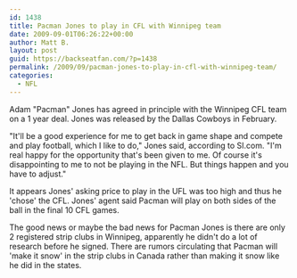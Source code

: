 ```yaml
---
id: 1438
title: Pacman Jones to play in CFL with Winnipeg team
date: 2009-09-01T06:26:22+00:00
author: Matt B.
layout: post
guid: https://backseatfan.com/?p=1438
permalink: /2009/09/pacman-jones-to-play-in-cfl-with-winnipeg-team/
categories:
  - NFL
---
```


<div class="entry">
  <p>
    Adam "Pacman" Jones has agreed in principle with the Winnipeg CFL team on a 1 year deal. Jones was released by the Dallas Cowboys in February.
  </p>

  <p>
    "It'll be a good experience for me to get back in game shape and compete and play football, which I like to do," Jones said, according to SI.com. "I'm real happy for the opportunity that's been given to me. Of course it's disappointing to me to not be playing in the NFL. But things happen and you have to adjust."
  </p>

  <p>
    It appears Jones' asking price to play in the UFL was too high and thus he 'chose' the CFL. Jones' agent said Pacman will play on both sides of the ball in the final 10 CFL games.
  </p>

  <p>
    The good news or maybe the bad news for Pacman Jones is there are only 2 registered strip clubs in Winnipeg, apparently he didn't do a lot of research before he signed. There are rumors circulating that Pacman will 'make it snow' in the strip clubs in Canada rather than making it snow like he did in the states.
  </p>
</div>
